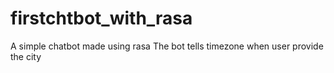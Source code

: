 # firstchtbot_with_rasa
A simple chatbot made using rasa
The bot tells timezone when user provide the city
